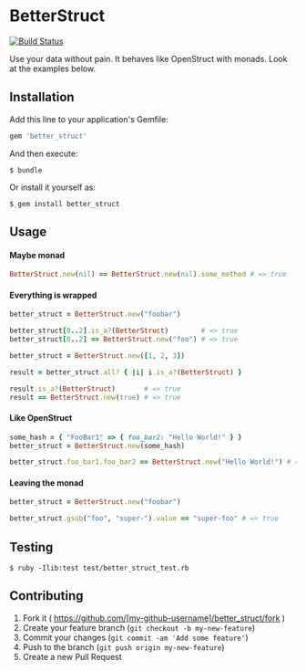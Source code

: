 # BetterStruct

[![Build Status](https://travis-ci.org/exAspArk/better_struct.svg)](https://travis-ci.org/exAspArk/better_struct)

Use your data without pain.
It behaves like OpenStruct with monads. Look at the examples below.

## Installation

Add this line to your application's Gemfile:

```ruby
gem 'better_struct'
```

And then execute:

    $ bundle

Or install it yourself as:

    $ gem install better_struct

## Usage

#### Maybe monad

```ruby
BetterStruct.new(nil) == BetterStruct.new(nil).some_method # => true
```

#### Everything is wrapped

```ruby
better_struct = BetterStruct.new("foobar")

better_struct[0..2].is_a?(BetterStruct)        # => true
better_struct[0..2] == BetterStruct.new("foo") # => true
```

```ruby
better_struct = BetterStruct.new([1, 2, 3])

result = better_struct.all? { |i| i.is_a?(BetterStruct) }

result.is_a?(BetterStruct)       # => true
result == BetterStruct.new(true) # => true

```

#### Like OpenStruct

```ruby
some_hash = { "FooBar1" => { foo_bar2: "Hello World!" } }
better_struct = BetterStruct.new(some_hash)

better_struct.foo_bar1.foo_bar2 == BetterStruct.new("Hello World!") # => true
```

#### Leaving the monad

```ruby
better_struct = BetterStruct.new("foobar")

better_struct.gsub("foo", "super-").value == "super-foo" # => true

```

## Testing

    $ ruby -Ilib:test test/better_struct_test.rb

## Contributing

1. Fork it ( https://github.com/[my-github-username]/better_struct/fork )
2. Create your feature branch (`git checkout -b my-new-feature`)
3. Commit your changes (`git commit -am 'Add some feature'`)
4. Push to the branch (`git push origin my-new-feature`)
5. Create a new Pull Request

